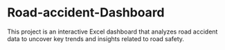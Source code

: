 # Road-accident-Dashboard
This project is an interactive Excel dashboard that analyzes road accident data to uncover key trends and insights related to road safety.
